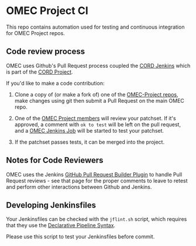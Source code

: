 # OMEC Project CI

This repo contains automation used for testing and continuous integration for
OMEC Project repos.

## Code review process

OMEC uses Github's Pull Request process coupled the [CORD
Jenkins](https://jenkins.opencord.org/) which is part of the [CORD
Project](https://wiki.opencord.org/).

If you'd like to make a code contribution:

1. Clone a copy of (or make a fork of) one of the [OMEC-Project
   repos](https://github.com/omec-project), make changes using git then submit
   a Pull Request on the main OMEC repo.

2. One of the [OMEC Project
   members](https://github.com/orgs/omec-project/people) will review your
   patchset.  If it's approved, a comment with `ok to test` will be left on the
   pull request, and a [OMEC Jenkins
   Job](https://jenkins.opencord.org/view/OMEC/) will be started to test your
   patchset.

3. If the patchset passes tests, it can be merged into the project.

## Notes for Code Reviewers

OMEC uses the Jenkins [GitHub Pull Request Builder
Plugin](https://github.com/jenkinsci/ghprb-plugin) to handle Pull Request
reviews - see that page for the proper comments to leave to retest and perform
other interactions between Github and Jenkins.

## Developing Jenkinsfiles

Your Jenkinsfiles can be checked with the `jflint.sh` script, which requires
that they use the [Declarative Pipeline
Syntax](https://jenkins.io/doc/book/pipeline/syntax/#declarative-pipeline).

Please use this script to test your Jenkinsfiles before commit.

